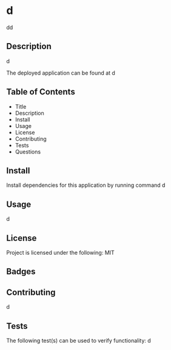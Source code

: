 
  # d
  
  dd
  
  
  ## Description
  
  d
  
  The deployed application can be found at d
  
  ## Table of Contents
  * Title
  * Description
  * Install
  * Usage
  * License
  * Contributing
  * Tests
  * Questions
  
  ## Install
  
  Install dependencies for this application by running command d
  
  ## Usage
  
  d
  
  ## License
  
  Project is licensed under the following: MIT
  
  ## Badges
  
  
  
  ## Contributing
  
  d
  
  ## Tests
  
  The following test(s) can be used to verify functionality: d
  
  